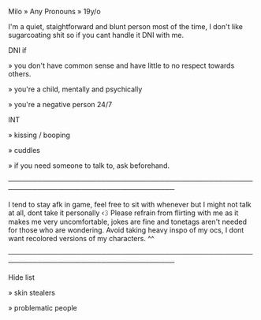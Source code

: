 Milo » Any Pronouns  » 19y/o

I'm a quiet, staightforward and blunt person most of the time, I don't like sugarcoating shit so if you cant handle it DNI with me.

DNI if 

» you don't have common sense and have little to no respect towards others.

» you're a child, mentally and psychically

» you're a negative person 24/7


INT 

» kissing / booping 

» cuddles

» if you need someone to talk to, ask beforehand.

────────────────────────────────────────────────────────────────────────────────────

I tend to stay afk in game, feel free to sit with whenever but I might not talk at all, dont take it personally ‹𝟹
Please refrain from flirting with me as it makes me very uncomfortable, jokes are fine and tonetags aren't needed for those who are wondering.
Avoid taking heavy inspo of my ocs, I dont want recolored versions of my characters. ^^ 

────────────────────────────────────────────────────────────────────────────────────

Hide list 

» skin stealers

» problematic people
